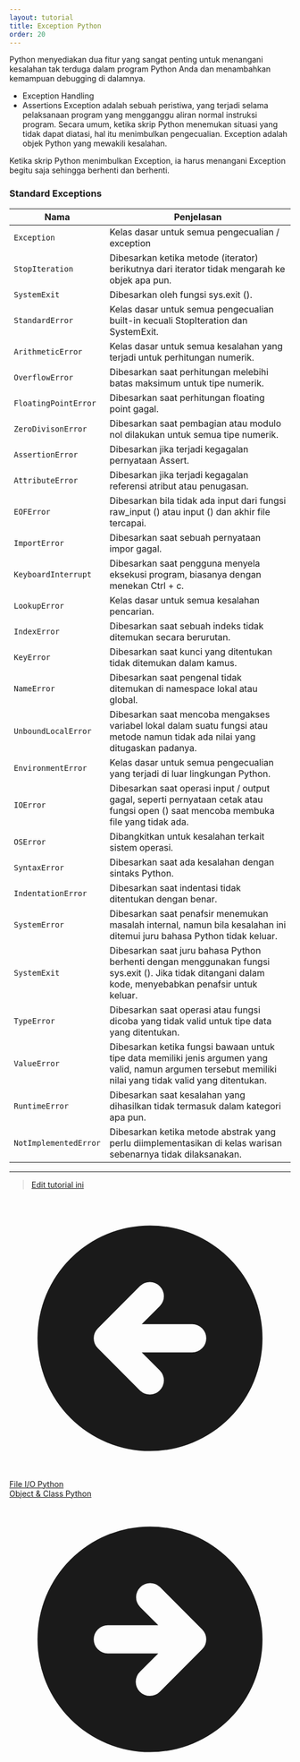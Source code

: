 ```yaml
---
layout: tutorial
title: Exception Python
order: 20
---
```


Python menyediakan dua fitur yang sangat penting untuk menangani kesalahan tak terduga dalam program Python Anda dan menambahkan kemampuan debugging di dalamnya.

- Exception Handling
- Assertions
  Exception adalah sebuah peristiwa, yang terjadi selama pelaksanaan program yang mengganggu aliran normal instruksi program. Secara umum, ketika skrip Python menemukan situasi yang tidak dapat diatasi, hal itu menimbulkan pengecualian. Exception adalah objek Python yang mewakili kesalahan.

Ketika skrip Python menimbulkan Exception, ia harus menangani Exception begitu saja sehingga berhenti dan berhenti.

### Standard Exceptions

| Nama                | Penjelasan                                                                                                                                                 |
| ------------------- | ---------------------------------------------------------------------------------------------------------------------------------------------------------- |
| `Exception`           | Kelas dasar untuk semua pengecualian / exception                                                                                                           |
| `StopIteration `      | Dibesarkan ketika metode (iterator) berikutnya dari iterator tidak mengarah ke objek apa pun.                                                              |
| `SystemExit `         | Dibesarkan oleh fungsi sys.exit ().                                                                                                                        |
| `StandardError `      | Kelas dasar untuk semua pengecualian built-in kecuali StopIteration dan SystemExit.                                                                        |
| `ArithmeticError `    | Kelas dasar untuk semua kesalahan yang terjadi untuk perhitungan numerik.                                                                                  |
| `OverflowError `      | Dibesarkan saat perhitungan melebihi batas maksimum untuk tipe numerik.                                                                                    |
| `FloatingPointError`  | Dibesarkan saat perhitungan floating point gagal.                                                                                                          |
| `ZeroDivisonError `   | Dibesarkan saat pembagian atau modulo nol dilakukan untuk semua tipe numerik.                                                                              |
|` AssertionError `     | Dibesarkan jika terjadi kegagalan pernyataan Assert.                                                                                                       |
| `AttributeError`      | Dibesarkan jika terjadi kegagalan referensi atribut atau penugasan.                                                                                        |
| `EOFError`            | Dibesarkan bila tidak ada input dari fungsi raw_input () atau input () dan akhir file tercapai.                                                            |
|` ImportError  `       | Dibesarkan saat sebuah pernyataan impor gagal.                                                                                                             |
| `KeyboardInterrupt `  | Dibesarkan saat pengguna menyela eksekusi program, biasanya dengan menekan Ctrl + c.                                                                       |
| `LookupError`         | Kelas dasar untuk semua kesalahan pencarian.                                                                                                               |
| `IndexError  `        | Dibesarkan saat sebuah indeks tidak ditemukan secara berurutan.                                                                                            |
| `KeyError `           | Dibesarkan saat kunci yang ditentukan tidak ditemukan dalam kamus.                                                                                         |
| `NameError`           | Dibesarkan saat pengenal tidak ditemukan di namespace lokal atau global.                                                                                   |
| `UnboundLocalError`   | Dibesarkan saat mencoba mengakses variabel lokal dalam suatu fungsi atau metode namun tidak ada nilai yang ditugaskan padanya.                             |
| `EnvironmentError`    | Kelas dasar untuk semua pengecualian yang terjadi di luar lingkungan Python.                                                                               |
| `IOError`             | Dibesarkan saat operasi input / output gagal, seperti pernyataan cetak atau fungsi open () saat mencoba membuka file yang tidak ada.                       |
| `OSError`             | Dibangkitkan untuk kesalahan terkait sistem operasi.                                                                                                       |
| `SyntaxError`         | Dibesarkan saat ada kesalahan dengan sintaks Python.                                                                                                       |
| `IndentationError`    | Dibesarkan saat indentasi tidak ditentukan dengan benar.                                                                                                   |
| `SystemError`         | Dibesarkan saat penafsir menemukan masalah internal, namun bila kesalahan ini ditemui juru bahasa Python tidak keluar.                                     |
| `SystemExit `         | Dibesarkan saat juru bahasa Python berhenti dengan menggunakan fungsi sys.exit (). Jika tidak ditangani dalam kode, menyebabkan penafsir untuk keluar.     |
| `TypeError`           | Dibesarkan saat operasi atau fungsi dicoba yang tidak valid untuk tipe data yang ditentukan.                                                               |
| `ValueError`          | Dibesarkan ketika fungsi bawaan untuk tipe data memiliki jenis argumen yang valid, namun argumen tersebut memiliki nilai yang tidak valid yang ditentukan. |
| `RuntimeError`        | Dibesarkan saat kesalahan yang dihasilkan tidak termasuk dalam kategori apa pun.                                                                           |
| `NotImplementedError` | Dibesarkan ketika metode abstrak yang perlu diimplementasikan di kelas warisan sebenarnya tidak dilaksanakan.                                              |

---
> [Edit tutorial ini](https://github.com/belajarpythoncom/belajarpythoncom.github.io/edit/master/_tutorial/exception-python.md)

<div class="mt-8 inline justify-between gap-x-4 md:flex">
  <div class="flex justify-center mb-4 md:mb-0">
    <a href="/tutorial/file-io-python" class="text-primary-300 hover:text-primary-300 order-2 flex h-12 items-center rounded-full bg-blue-500 bg-opacity-20 px-8 text-base hover:no-underline md:order-1">
      <svg xmlns="http://www.w3.org/2000/svg" class="mr-1 h-5 w-5" viewBox="0 0 20 20" fill="currentColor">
        <path fill-rule="evenodd" d="M10 18a8 8 0 100-16 8 8 0 000 16zm.707-10.293a1 1 0 00-1.414-1.414l-3 3a1 1 0 000 1.414l3 3a1 1 0 001.414-1.414L9.414 11H13a1 1 0 100-2H9.414l1.293-1.293z" clip-rule="evenodd" />
      </svg>
      <span class="-mt-0.5">File I/O Python</span>
    </a>
  </div>
  <div class="order-1 flex justify-center">
    <a href="/tutorial/object-class-python" class="order-1 flex h-12 items-center rounded-full bg-gradient-to-l from-yellow-500 to-yellow-400 px-8 text-base text-black shadow-xl hover:text-black hover:no-underline hover:shadow md:order-2">
      <span class="-mt-0.5">Object &amp; Class Python</span>
      <svg xmlns="http://www.w3.org/2000/svg" class="ml-1 h-5 w-5" viewBox="0 0 20 20" fill="currentColor">
        <path fill-rule="evenodd" d="M10 18a8 8 0 100-16 8 8 0 000 16zm3.707-8.707l-3-3a1 1 0 00-1.414 1.414L10.586 9H7a1 1 0 100 2h3.586l-1.293 1.293a1 1 0 101.414 1.414l3-3a1 1 0 000-1.414z" clip-rule="evenodd" />
      </svg>
    </a>
  </div>
</div>

